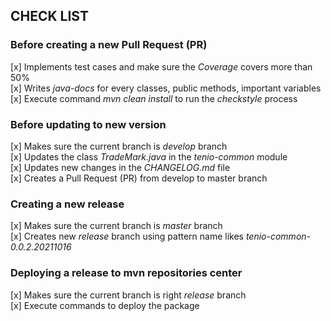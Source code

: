 ## CHECK LIST

### Before creating a new Pull Request (PR)
[x] Implements test cases and make sure the *Coverage* covers more than 50%  
[x] Writes *java-docs* for every classes, public methods, important variables  
[x] Execute command *mvn clean install* to run the *checkstyle* process  

### Before updating to new version
[x] Makes sure the current branch is *develop* branch  
[x] Updates the class *TradeMark.java* in the *tenio-common* module  
[x] Updates new changes in the *CHANGELOG.md* file  
[x] Creates a Pull Request (PR) from develop to master branch  

### Creating a new release
[x] Makes sure the current branch is *master* branch  
[x] Creates new *release* branch using pattern name likes *tenio-common-0.0.2.20211016*  

### Deploying a release to mvn repositories center
[x] Makes sure the current branch is right *release* branch  
[x] Execute commands to deploy the package  
